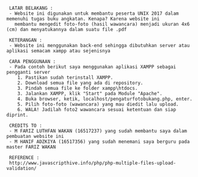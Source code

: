                 
     LATAR BELAKANG :
     - Website ini digunakan untuk membantu peserta UNIX 2017 dalam memenuhi tugas buku angkatan. Kenapa? Karena website ini 
       membantu mengedit foto-foto (hasil wawancara) menjadi ukuran 4x6 (cm) dan menyatukannya dalam suatu file .pdf
       
     KETERANGAN :
     - Website ini menggunakan back-end sehingga dibutuhkan server atau aplikasi semacam xampp atau sejenisnya
     
     CARA PENGGUNAAN :
     - Pada contoh berikut saya menggunakan aplikasi XAMPP sebagai pengganti server
        1. Pastikan sudah terinstall XAMPP.
        2. Download semua file yang ada di repository.
        3. Pindah semua file ke folder xampp\htdocs.
        3. Jalankan XAMPP, klik "Start" pada Module "Apache".
        4. Buka browser, ketik, localhost/pengaturfotobukang.php, enter.
        5. Pilih foto-foto (wawancara) yang mau diedit lalu upload.
        6. WALA! Jadilah foto2 wawancara sesuai ketentuan dan siap diprint.
        
     CREDITS TO :
     - M FARIZ LUTHFAN WAKAN (16517237) yang sudah membantu saya dalam pembuatan website ini 
     - M HANIF ADZKIYA (16517356) yang sudah menemani saya berguru pada master FARIZ WAKAN
     
     REFERENCE :
     http://www.javascripthive.info/php/php-multiple-files-upload-validation/
